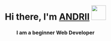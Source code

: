 <h1 align="center">Hi there, I'm <a href="https://andriiportfolio.tech" target="_blank">ANDRII</a> 
<img src="https://github.com/blackcater/blackcater/raw/main/images/Hi.gif" height="46"/></h1>
<h3 align="center">I am a beginner Web Developer</h3>
